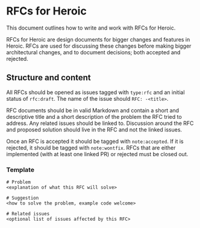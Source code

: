# RFCs for Heroic

This document outlines how to write and work with RFCs for Heroic.

RFCs for Heroic are design documents for bigger changes and features in Heroic. RFCs are used for
discussing these changes before making bigger architectural changes, and to document decisions;
both accepted and rejected.

## Structure and content

All RFCs should be opened as issues tagged with `type:rfc` and an initial status of `rfc:draft`. The name of the issue should
`RFC: -<title>`.

RFC documents should be in valid Markdown and contain a short and descriptive title and a short
description of the problem the RFC tried to address. Any related issues should be linked to. Discussion around the RFC and proposed solution should live in the RFC and not the linked issues.

Once an RFC is accepted it should be tagged with `note:accepted`. If it is rejected, it should be tagged with `note:wontfix`. RFCs that are either implemented (with at least one linked PR) or rejected must be closed out.

### Template

```
# Problem
<explanation of what this RFC will solve>

# Suggestion
<how to solve the problem, example code welcome>

# Related issues
<optional list of issues affected by this RFC>
```
